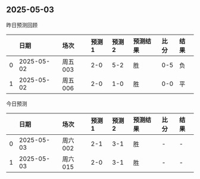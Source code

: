 

 ## 2025-05-03

昨日预测回顾

|    | 日期         | 场次    | 预测1   | 预测2   | 预测结果   | 比分   | 结果   |
|---:|:-----------|:------|:------|:------|:-------|:-----|:-----|
|  0 | 2025-05-02 | 周五003 | 2-0   | 5-2   | 胜      | 0-5  | 负    |
|  1 | 2025-05-02 | 周五006 | 2-0   | 1-0   | 胜      | 0-0  | 平    |

今日预测

|    | 日期         | 场次    | 预测1   | 预测2   | 预测结果   | 比分   | 结果   |
|---:|:-----------|:------|:------|:------|:-------|:-----|:-----|
|  0 | 2025-05-03 | 周六002 | 2-1   | 3-1   | 胜      | -    | -    |
|  1 | 2025-05-03 | 周六015 | 2-0   | 3-1   | 胜      | -    | -    |